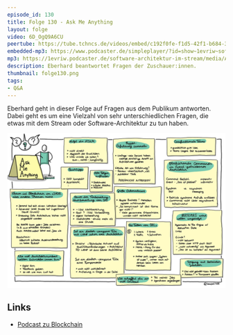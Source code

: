 ```yaml
---
episode_id: 130
title: Folge 130 - Ask Me Anything
layout: folge
video: 6D_OgQ9A6CU
peertube: https://tube.tchncs.de/videos/embed/c192f0fe-f1d5-42f1-b684-38731fb26af5
embedded-mp3: https://www.podcaster.de/simpleplayer/?id=show~1evriw~software-architektur-im-stream~pod-15e9cd064d66ea890c754889ac&v=1659702483
mp3: https://1evriw.podcaster.de/software-architektur-im-stream/media/Ask_Me_Anything.mp3
description: Eberhard beantwortet Fragen der Zuschauer:innen.
thumbnail: folge130.png
tags:
- Q&A
---
```


Eberhard geht in dieser Folge auf Fragen aus dem Publikum
antworten. Dabei geht es um eine Vielzahl von sehr unterschiedlichen
Fragen, die etwas mit dem Stream oder Software-Architektur zu tun
haben.


![Sketchnotes](/sketchnotes/folge130.jpg)

## Links

* [Podcast zu Blockchain](https://www.heise.de/blog/Episode-63-Blockchain-was-soll-das-eigentlich-4445799.html)
